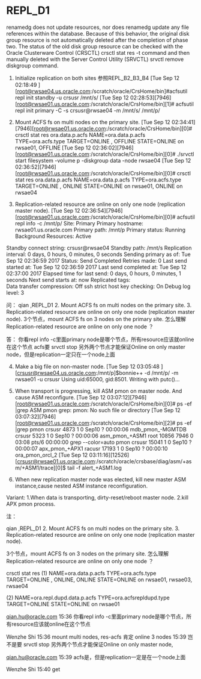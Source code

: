 # REPL_D1

renamedg does not update resources, nor does renamedg update any file references within the database. Because of this behavior, the original disk group resource is not automatically deleted after the completion of phase two. 
The status of the old disk group resource can be checked with the Oracle Clusterware Control (CRSCTL) crsctl stat res -t command and then manually deleted with the Server Control Utility (SRVCTL) srvctl remove diskgroup command.



1.  Initialize replication on both sites
参照REPL_B2_B3_B4
[Tue Sep 12 02:18:49 ][root@rwsae04.us.oracle.com:/scratch/oracle/CrsHome/bin]#acfsutil repl init standby -u crsusr /mnt/s/
[Tue Sep 12 02:28:53][7946][root@rwsae01.us.oracle.com:/scratch/oracle/CrsHome/bin][1]# acfsutil repl init primary -C -s crsusr@rwsae04 -m /mnt/s/ /mnt/p/

2.  Mount ACFS fs on multi nodes on the primary site.
[Tue Sep 12 02:34:41][7946][root@rwsae01.us.oracle.com:/scratch/oracle/CrsHome/bin][0]# crsctl stat res ora.data.p.acfs
NAME=ora.data.p.acfs
TYPE=ora.acfs.type
TARGET=ONLINE           , OFFLINE
STATE=ONLINE on rwsae01, OFFLINE
[Tue Sep 12 02:36:02][7946][root@rwsae01.us.oracle.com:/scratch/oracle/CrsHome/bin][0]# ./srvctl start filesystem -volume p -diskgroup data -node rwsae04
[Tue Sep 12 02:36:52][7946][root@rwsae01.us.oracle.com:/scratch/oracle/CrsHome/bin][0]# crsctl stat res ora.data.p.acfs
NAME=ora.data.p.acfs
TYPE=ora.acfs.type
TARGET=ONLINE           , ONLINE
STATE=ONLINE on rwsae01, ONLINE on rwsae04

3.  Replication-related resource are online on only one node (replication master node). 
[Tue Sep 12 02:36:54][7946][root@rwsae01.us.oracle.com:/scratch/oracle/CrsHome/bin][0]# acfsutil repl info -c /mnt/p/
Site:                                Primary
Primary hostname:                    rwsae01.us.oracle.com
Primary path:                        /mnt/p
Primary status:                      Running
Background Resources:                Active

Standby connect string:              crsusr@rwsae04
Standby path:                        /mnt/s
Replication interval:                0 days, 0 hours, 0 minutes, 0 seconds
Sending primary as of:               Tue Sep 12 02:36:59 2017
Status:                              Send Completed
Retries made:                        0
Last send started at:                Tue Sep 12 02:36:59 2017
Last send completed at:              Tue Sep 12 02:37:00 2017
Elapsed time for last send:          0 days, 0 hours, 0 minutes, 1 seconds
Next send starts at:                 now
Replicated tags:                     
Data transfer compression:           Off
ssh strict host key checking:        On
Debug log level:                     3

问：
qian ,REPL_D1
2.  Mount ACFS fs on multi nodes on the primary site.
3.  Replication-related resource are online on only one node (replication master node). 
3个节点，mount ACFS fs on 3 nodes on the primary site. 
怎么理解 Replication-related resource are online on only one node ？

答：
你看repl info -c里面primary node是哪个节点，所有resource应该就online在这个节点
acfs要 srvctl stop 另外两个节点才能保证Online on only master node，但是replication一定只在一个node上面

4.  Make a big file on non-master node.
[Tue Sep 12 03:05:48 ][crsusr@rwsae04.us.oracle.com:/mnt/p]$bonnie++ -d /mnt/p/ -m rwsae01 -u crsusr
Using uid:65000, gid:8501.
Writing with putc()...

5.  When transport is progressing, kill ASM pmon on master node. And cause ASM reconfigure. 
[Tue Sep 12 03:07:12][7946][root@rwsae01.us.oracle.com:/scratch/oracle/CrsHome/bin][0]# ps -ef |grep ASM pmon
grep: pmon: No such file or directory
[Tue Sep 12 03:07:32][7946][root@rwsae01.us.oracle.com:/scratch/oracle/CrsHome/bin][2]# ps -ef |grep pmon
crsusr    4873     1  0 Sep10 ?        00:00:06 mdb_pmon_-MGMTDB
crsusr    5323     1  0 Sep10 ?        00:00:06 asm_pmon_+ASM1
root     10856  7946  0 03:08 pts/6    00:00:00 grep --color=auto pmon
crsusr   15041     1  0 Sep10 ?        00:00:07 apx_pmon_+APX1
racusr   17193     1  0 Sep10 ?        00:00:10 ora_pmon_orcl_2
[Tue Sep 12 03:11:16][12526][crsusr@rwsae01.us.oracle.com:/scratch/oracle/crsbase/diag/asm/+asm/+ASM1/trace][0]$ tail -f alert_+ASM1.log

6.  When new replication master node was elected, kill new master ASM instance,cause nested ASM instance reconfiguration.


Variant: 
1.When data is transporting, dirty-reset/reboot  master node.
2.kill APX pmon process.




注：

qian ,REPL_D1
2.  Mount ACFS fs on multi nodes on the primary site.
3.  Replication-related resource are online on only one node (replication master node). 


3个节点，mount ACFS fs on 3 nodes on the primary site. 
怎么理解 Replication-related resource are online on only one node ？

crsctl stat res
(1) NAME=ora.data.p.acfs
TYPE=ora.acfs.type
TARGET=ONLINE           , ONLINE, ONLINE
STATE=ONLINE on rwsae01, rwsae03, rwsae04

(2) NAME=ora.repl.dupd.data.p.acfs
TYPE=ora.acfsrepldupd.type
TARGET=ONLINE
STATE=ONLINE on rwsae01

qian.hu@oracle.com
15:36 你看repl info -c里面primary node是哪个节点，所有resource应该就online在这个节点

Wenzhe Shi
15:36 mount multi nodes, res-acfs 肯定 online 3 nodes
15:39 岂不是要 srvctl stop 另外两个节点才能保证Online on only  master node,

qian.hu@oracle.com
15:39 acfs是，但是replication一定是在一个node上面

Wenzhe Shi
15:40 get
